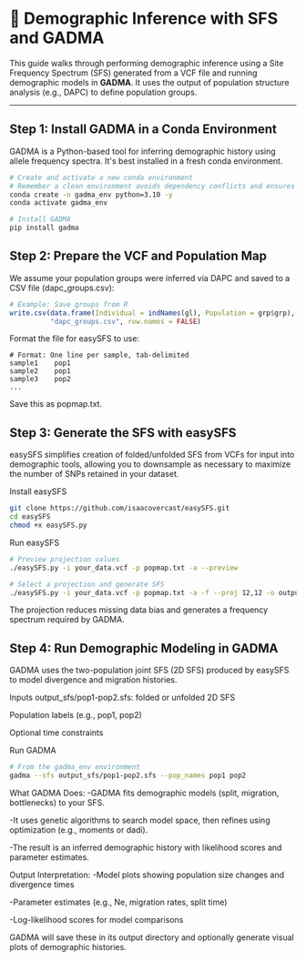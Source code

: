 # 🧬 Demographic Inference with SFS and GADMA

This guide walks through performing demographic inference using a Site Frequency Spectrum (SFS) generated from a VCF file and running demographic models in **GADMA**. It uses the output of population structure analysis (e.g., DAPC) to define population groups.

---

## Step 1: Install GADMA in a Conda Environment

GADMA is a Python-based tool for inferring demographic history using allele frequency spectra. It's best installed in a fresh conda environment.

```bash
# Create and activate a new conda environment
# Remember a clean environment avoids dependency conflicts and ensures GADMA functions as intended.
conda create -n gadma_env python=3.10 -y
conda activate gadma_env

# Install GADMA
pip install gadma
```

## Step 2: Prepare the VCF and Population Map
We assume your population groups were inferred via DAPC and saved to a CSV file (dapc_groups.csv):

```r
# Example: Save groups from R
write.csv(data.frame(Individual = indNames(gl), Population = grp$grp), 
          "dapc_groups.csv", row.names = FALSE)
```

Format the file for easySFS to use:

```text
# Format: One line per sample, tab-delimited
sample1    pop1
sample2    pop1
sample3    pop2
...
```
Save this as popmap.txt.

## Step 3: Generate the SFS with easySFS
easySFS simplifies creation of folded/unfolded SFS from VCFs for input into demographic tools, allowing you to downsample as necessary to maximize the number of SNPs retained in your dataset.

Install easySFS
```bash
git clone https://github.com/isaacovercast/easySFS.git
cd easySFS
chmod +x easySFS.py
```
Run easySFS
```bash
# Preview projection values
./easySFS.py -i your_data.vcf -p popmap.txt -a --preview

# Select a projection and generate SFS
./easySFS.py -i your_data.vcf -p popmap.txt -a -f --proj 12,12 -o output_sfs
```
The projection reduces missing data bias and generates a frequency spectrum required by GADMA.

## Step 4: Run Demographic Modeling in GADMA
GADMA uses the two-population joint SFS (2D SFS) produced by easySFS to model divergence and migration histories.

Inputs
output_sfs/pop1-pop2.sfs: folded or unfolded 2D SFS

Population labels (e.g., pop1, pop2)

Optional time constraints

Run GADMA
```bash
# From the gadma_env environment
gadma --sfs output_sfs/pop1-pop2.sfs --pop_names pop1 pop2
```
What GADMA Does:
-GADMA fits demographic models (split, migration, bottlenecks) to your SFS.

-It uses genetic algorithms to search model space, then refines using optimization (e.g., moments or dadi).

-The result is an inferred demographic history with likelihood scores and parameter estimates.

Output Interpretation:
-Model plots showing population size changes and divergence times

-Parameter estimates (e.g., Ne, migration rates, split time)

-Log-likelihood scores for model comparisons

GADMA will save these in its output directory and optionally generate visual plots of demographic histories.


